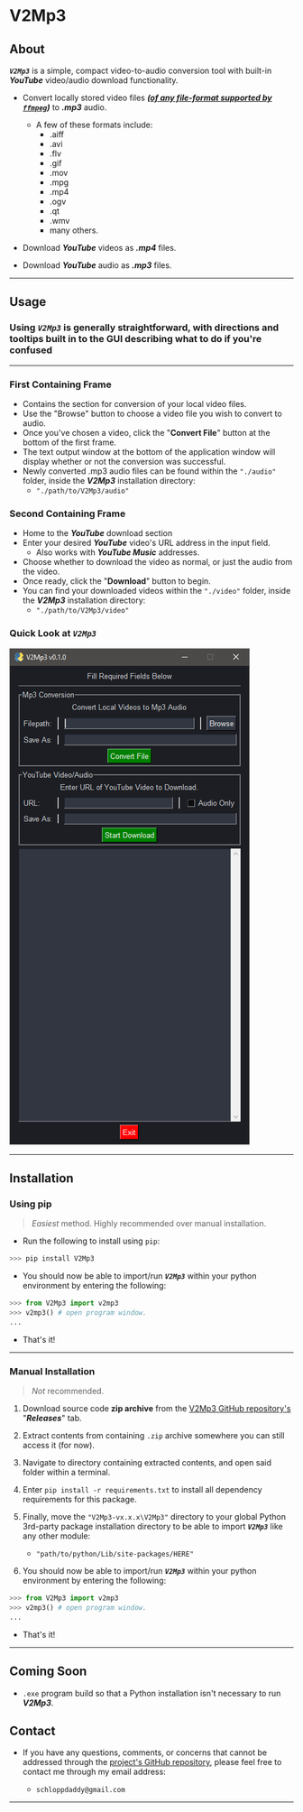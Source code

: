 # V2Mp3

## About

**_`V2Mp3`_** is a simple, compact video-to-audio conversion tool with built-in _**YouTube**_ video/audio download functionality.

- Convert locally stored video files _**([of any file-format supported by `ffmpeg`](https://ffmpeg.org/general.html#Video-Codecs))**_ to _**.mp3**_ audio.

  - A few of these formats include:
    - .aiff
    - .avi
    - .flv
    - .gif
    - .mov
    - .mpg
    - .mp4
    - .ogv
    - .qt
    - .wmv
    - many others.

- Download _**YouTube**_ videos as _**.mp4**_ files.

- Download _**YouTube**_ audio as _**.mp3**_ files.

---

## Usage

### Using _**`V2Mp3`**_ is generally straightforward, with directions and tooltips built in to the GUI describing what to do if you're confused

---

### **First Containing Frame**

- Contains the section for conversion of your local video files.
- Use the "Browse" button to choose a video file you wish to convert to audio.
- Once you've chosen a video, click the "**Convert File**" button at the bottom of the first frame.
- The text output window at the bottom of the application window will display whether or not the conversion was successful.
- Newly converted .mp3 audio files can be found within the `"./audio"` folder, inside the _**V2Mp3**_ installation directory:
  - `"./path/to/V2Mp3/audio"`

### **Second Containing Frame**

- Home to the _**YouTube**_ download section
- Enter your desired _**YouTube**_ video's URL address in the input field.
  - Also works with _**YouTube Music**_ addresses.
- Choose whether to download the video as normal, or just the audio from the video.
- Once ready, click the "**Download**" button to begin.
- You can find your downloaded videos within the `"./video"` folder, inside the _**V2Mp3**_ installation directory:
  - `"./path/to/V2Mp3/video"`

### Quick Look at _**`V2Mp3`**_

![V2Mp3](./img/v2mp3_photo.png)

---

## Installation

### Using pip

> _Easiest_ method. Highly recommended over manual installation.

- Run the following to install using `pip`:

```python
>>> pip install V2Mp3
```

- You should now be able to import/run _**`V2Mp3`**_ within your python environment by entering the following:

```python
>>> from V2Mp3 import v2mp3
>>> v2mp3() # open program window.
...
```

- That's it!

---

### Manual Installation

> _Not_ recommended.

1. Download source code **zip archive** from the [V2Mp3 GitHub repository's](https://github.com/schlopp96/V2Mp3) "_**Releases**_" tab.

2. Extract contents from containing `.zip` archive somewhere you can still access it (for now).

3. Navigate to directory containing extracted contents, and open said folder within a terminal.

4. Enter `pip install -r requirements.txt` to install all dependency requirements for this package.

5. Finally, move the `"V2Mp3-vx.x.x\V2Mp3"` directory to your global Python 3rd-party package installation directory to be able to import _**`V2Mp3`**_ like any other module:

   - `"path/to/python/Lib/site-packages/HERE"`

6. You should now be able to import/run _**`V2Mp3`**_ within your python environment by entering the following:

```python
>>> from V2Mp3 import v2mp3
>>> v2mp3() # open program window.
...
```

- That's it!

---

## Coming Soon

- `.exe` program build so that a Python installation isn't necessary to run **_V2Mp3_**.

## Contact

- If you have any questions, comments, or concerns that cannot be addressed through the [project's GitHub repository](https://github.com/schlopp96/V2Mp3), please feel free to contact me through my email address:

  - `schloppdaddy@gmail.com`

---
